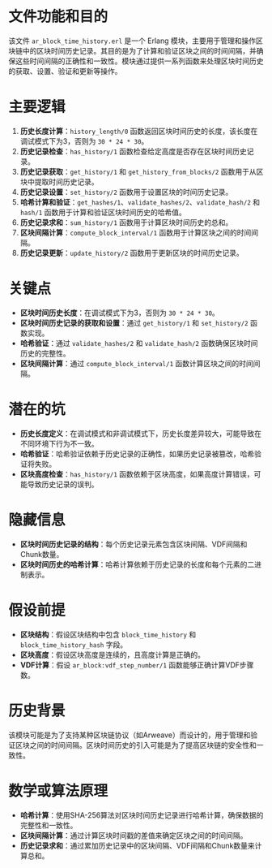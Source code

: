 # 文件功能和目的
该文件 `ar_block_time_history.erl` 是一个 Erlang 模块，主要用于管理和操作区块链中的区块时间历史记录。其目的是为了计算和验证区块之间的时间间隔，并确保这些时间间隔的正确性和一致性。模块通过提供一系列函数来处理区块时间历史的获取、设置、验证和更新等操作。

# 主要逻辑
1. **历史长度计算**：`history_length/0` 函数返回区块时间历史的长度，该长度在调试模式下为3，否则为 `30 * 24 * 30`。
2. **历史记录检查**：`has_history/1` 函数检查给定高度是否存在区块时间历史记录。
3. **历史记录获取**：`get_history/1` 和 `get_history_from_blocks/2` 函数用于从区块中提取时间历史记录。
4. **历史记录设置**：`set_history/2` 函数用于设置区块的时间历史记录。
5. **哈希计算和验证**：`get_hashes/1`、`validate_hashes/2`、`validate_hash/2` 和 `hash/1` 函数用于计算和验证区块时间历史的哈希值。
6. **历史记录求和**：`sum_history/1` 函数用于计算区块时间历史的总和。
7. **区块间隔计算**：`compute_block_interval/1` 函数用于计算区块之间的时间间隔。
8. **历史记录更新**：`update_history/2` 函数用于更新区块的时间历史记录。

# 关键点
- **区块时间历史长度**：在调试模式下为3，否则为 `30 * 24 * 30`。
- **区块时间历史记录的获取和设置**：通过 `get_history/1` 和 `set_history/2` 函数实现。
- **哈希验证**：通过 `validate_hashes/2` 和 `validate_hash/2` 函数确保区块时间历史的完整性。
- **区块间隔计算**：通过 `compute_block_interval/1` 函数计算区块之间的时间间隔。

# 潜在的坑
- **历史长度定义**：在调试模式和非调试模式下，历史长度差异较大，可能导致在不同环境下行为不一致。
- **哈希验证**：哈希验证依赖于历史记录的正确性，如果历史记录被篡改，哈希验证将失败。
- **区块高度检查**：`has_history/1` 函数依赖于区块高度，如果高度计算错误，可能导致历史记录的误判。

# 隐藏信息
- **区块时间历史记录的结构**：每个历史记录元素包含区块间隔、VDF间隔和Chunk数量。
- **区块时间历史的哈希计算**：哈希计算依赖于历史记录的长度和每个元素的二进制表示。

# 假设前提
- **区块结构**：假设区块结构中包含 `block_time_history` 和 `block_time_history_hash` 字段。
- **区块高度**：假设区块高度是连续的，且高度计算是正确的。
- **VDF计算**：假设 `ar_block:vdf_step_number/1` 函数能够正确计算VDF步骤数。

# 历史背景
该模块可能是为了支持某种区块链协议（如Arweave）而设计的，用于管理和验证区块之间的时间间隔。区块时间历史的引入可能是为了提高区块链的安全性和一致性。

# 数学或算法原理
- **哈希计算**：使用SHA-256算法对区块时间历史记录进行哈希计算，确保数据的完整性和一致性。
- **区块间隔计算**：通过计算区块时间戳的差值来确定区块之间的时间间隔。
- **历史记录求和**：通过累加历史记录中的区块间隔、VDF间隔和Chunk数量来计算总和。
